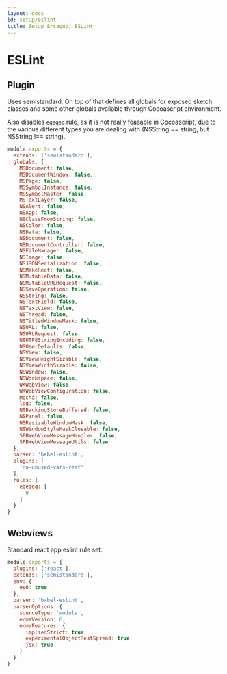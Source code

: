```yaml
---
layout: docs
id: setup/eslint
title: Setup &rsaquo; ESLint
---
```


# ESLint

## Plugin
Uses semistandard. On top of that defines all globals for exposed sketch classes and some other globals available through Cocoascript environment.

Also disables `eqeqeq` rule, as it is not really feasable in Cocoascript, due to the various different types you are dealing with (NSString == string, but NSString !== string).

```js
module.exports = {
  extends: ['semistandard'],
  globals: {
    MSDocument: false,
    MSDocumentWindow: false,
    MSPage: false,
    MSSymbolInstance: false,
    MSSymbolMaster: false,
    MSTextLayer: false,
    NSAlert: false,
    NSApp: false,
    NSClassFromString: false,
    NSColor: false,
    NSData: false,
    NSDocument: false,
    NSDocumentController: false,
    NSFileManager: false,
    NSImage: false,
    NSJSONSerialization: false,
    NSMakeRect: false,
    NSMutableData: false,
    NSMutableURLRequest: false,
    NSSaveOperation: false,
    NSString: false,
    NSTextField: false,
    NSTextView: false,
    NSThread: false,
    NSTitledWindowMask: false,
    NSURL: false,
    NSURLRequest: false,
    NSUTF8StringEncoding: false,
    NSUserDefaults: false,
    NSView: false,
    NSViewHeightSizable: false,
    NSViewWidthSizable: false,
    NSWindow: false,
    NSWorkspace: false,
    WKWebView: false,
    WKWebViewConfiguration: false,
    Mocha: false,
    log: false,
    NSBackingStoreBuffered: false,
    NSPanel: false,
    NSResizableWindowMask: false,
    NSWindowStyleMaskClosable: false,
    SPBWebViewMessageHandler: false,
    SPBWebViewMessageUtils: false
  },
  parser: 'babel-eslint',
  plugins: [
    'no-unused-vars-rest'
  ],
  rules: {
    eqeqeq: [
      0
    ]
  }
}
```

## Webviews
Standard react app eslint rule set.

```js
module.exports = {
  plugins: ['react'],
  extends: ['semistandard'],
  env: {
    es6: true
  },
  parser: 'babel-eslint',
  parserOptions: {
    sourceType: 'module',
    ecmaVersion: 6,
    ecmaFeatures: {
      impliedStrict: true,
      experimentalObjectRestSpread: true,
      jsx: true
    }
  }
}
```
